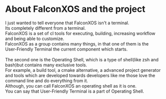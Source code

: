 # About FalconXOS and the project

I just wanted to tell everyone that FalconXOS isn't a terminal.
<br>
Its completely different from a terminal.
<br>
FalconXOS is a set of cl tools for executing, building, increasing workflow and being able to customize.
<br>
FalconXOS as a group contains many things, in that one of them is the User-Friendly Terminal the current component which starts.
<br>
<br>
The second one is the Operating Shell, which is a type of shell(like zsh and bash)but contains many exclusive tools.
<br>
For example, a build tool, a cmake alternative, a advanced project generator and tools which are developed towards developers like me those love the command line and do everything from it.
<br>
Although, you can call FalconXOS an operating shell as it is one.
<br>
You can say that User-Friendly Terminal is a part of Operating Shell.
